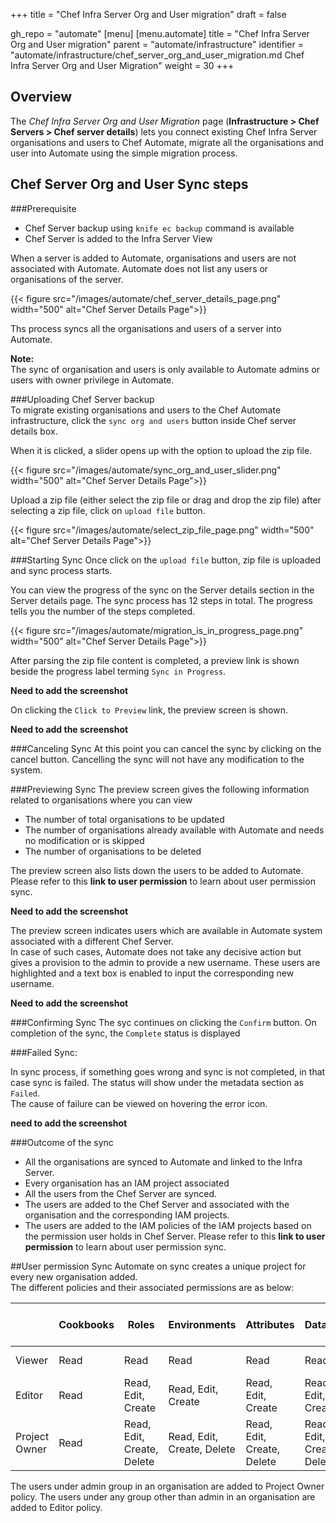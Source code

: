 +++
title = "Chef Infra Server Org and User migration"
draft = false

gh_repo = "automate"
[menu]
  [menu.automate]
    title = "Chef Infra Server Org and User migration"
    parent = "automate/infrastructure"
    identifier = "automate/infrastructure/chef_server_org_and_user_migration.md Chef Infra Server Org and User Migration"
    weight = 30
+++

## Overview

The _Chef Infra Server Org and User Migration_ page (**Infrastructure > Chef Servers > Chef server details**) lets you connect existing Chef Infra Server organisations and users to Chef Automate, migrate all the organisations and user into Automate using the simple migration process.


## Chef Server Org and User Sync steps  

###Prerequisite

- Chef Server backup using `knife ec backup` command is available
- Chef Server is added to the Infra Server View

When a server is added to Automate, organisations and users are not associated with Automate.
Automate does not list any users or organisations of the server.  

{{< figure src="/images/automate/chef_server_details_page.png" width="500" alt="Chef Server Details Page">}}

Ths process syncs all the organisations and users of a server into Automate.  

**Note:**  
The sync of organisation and users is only available to Automate admins or users with owner privilege in Automate.

###Uploading Chef Server backup  
To migrate existing organisations and users to the Chef Automate infrastructure, click the `sync org and users` button inside Chef server details box.

When it is clicked, a slider opens up with the option to upload the zip file.

{{< figure src="/images/automate/sync_org_and_user_slider.png" width="500" alt="Chef Server Details Page">}}

Upload a zip file (either select the zip file or drag and drop the zip file) after selecting a zip file, click on `upload file` button.

{{< figure src="/images/automate/select_zip_file_page.png" width="500" alt="Chef Server Details Page">}}

###Starting Sync
Once click on the `upload file` button, zip file is uploaded and sync process starts.

You can view the progress of the sync on the Server details section in the Server details page.
The sync process has 12 steps in total. The progress tells you the number of the steps completed.

{{< figure src="/images/automate/migration_is_in_progress_page.png" width="500" alt="Chef Server Details Page">}}

After parsing the zip file content is completed, a preview link is shown beside the progress label terming `Sync in Progress`.  

**Need to add the screenshot**

On clicking the `Click to Preview` link, the preview screen is shown.

**Need to add the screenshot**

###Canceling Sync
At this point you can cancel the sync by clicking on the cancel button.
Cancelling the sync will not have any modification to the system.

###Previewing Sync
The preview screen gives the following information related to organisations where you can view
- The number of total organisations to be updated
- The number of organisations already available with Automate and needs no modification or is skipped
- The number of organisations to be deleted

The preview screen also lists down the users to be added to Automate.
Please refer to this **link to user permission** to learn about user permission sync.

**Need to add the screenshot**

The preview screen indicates users which are available in Automate system associated with a different Chef Server.  
In case of such cases, Automate does not take any decisive action but gives a provision to the admin to provide a new username.
These users are highlighted and a text box is enabled to input the corresponding new username.

**Need to add the screenshot** 

###Confirming Sync
The syc continues on clicking the `Confirm` button.
On completion of the sync, the `Complete` status is displayed

###Failed Sync:

In sync process, if something goes wrong and sync is not completed, in that case sync is failed. 
The status will show under the metadata section as `Failed`.   
The cause of failure can be viewed on hovering the error icon.

**need to add the screenshot**
 
###Outcome of the sync
- All the organisations are synced to Automate and linked to the Infra Server.
- Every organisation has an IAM project associated
- All the users from the Chef Server are synced.
- The users are added to the Chef Server and associated with the organisation and the corresponding IAM projects.
- The users are added to the IAM policies of the IAM projects based on the permission user holds in Chef Server.
  Please refer to this **link to user permission** to learn about user permission sync.

##User permission Sync
Automate on sync creates a unique project for every new organisation added.  
The different policies and their associated permissions are as below:

|                | Cookbooks | Roles                      | Environments               | Attributes                 | Databags                   | Clients                    | Nodes                      | PolicyFiles                | Policy Group               | Users under an Org | Add Infra Server | 
|----------------|-----------|----------------------------|----------------------------|----------------------------|----------------------------|----------------------------|----------------------------|----------------------------|----------------------------|--------------------|------------------|
| Viewer         | Read      | Read                       | Read                       | Read                       | Read                       | Read                       | Read                       | Read                       | Read                       | No access          | No access        | 
| Editor         | Read      | Read, Edit, Create         | Read, Edit, Create         | Read, Edit, Create         | Read, Edit, Create         | Read, Edit, Create         | Read, Edit, Create         | Read, Edit, Create         | Read, Edit, Create         | No access          | No access        | 
| Project Owner  | Read      | Read, Edit, Create, Delete | Read, Edit, Create, Delete | Read, Edit, Create, Delete | Read, Edit, Create, Delete | Read, Edit, Create, Delete | Read, Edit, Create, Delete | Read, Edit, Create, Delete | Read, Edit, Create, Delete | Read               | No access        |

The users under admin group in an organisation are added to Project Owner policy.
The users under any group other than admin in an organisation are added to Editor policy.